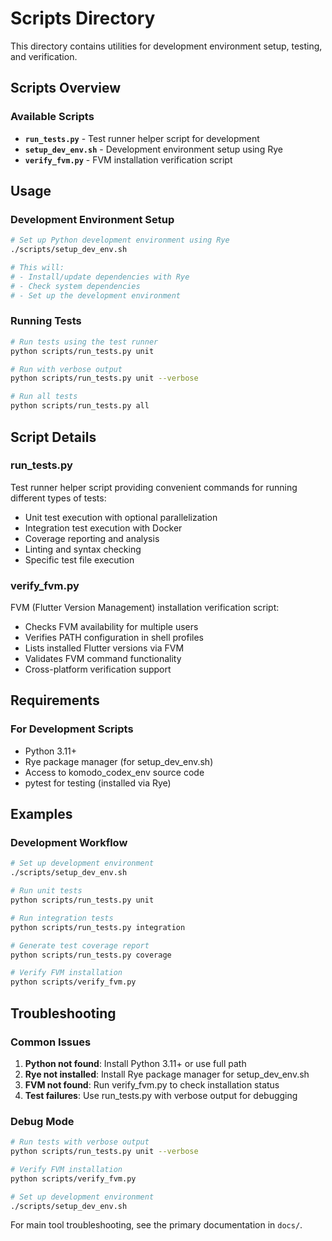 # Scripts Directory

This directory contains utilities for development environment setup, testing, and verification.

## Scripts Overview

### Available Scripts

- **`run_tests.py`** - Test runner helper script for development
- **`setup_dev_env.sh`** - Development environment setup using Rye
- **`verify_fvm.py`** - FVM installation verification script



## Usage

### Development Environment Setup

```bash
# Set up Python development environment using Rye
./scripts/setup_dev_env.sh

# This will:
# - Install/update dependencies with Rye
# - Check system dependencies
# - Set up the development environment
```

### Running Tests

```bash
# Run tests using the test runner
python scripts/run_tests.py unit

# Run with verbose output
python scripts/run_tests.py unit --verbose

# Run all tests
python scripts/run_tests.py all
```

## Script Details

### run_tests.py

Test runner helper script providing convenient commands for running different types of tests:

- Unit test execution with optional parallelization
- Integration test execution with Docker
- Coverage reporting and analysis
- Linting and syntax checking
- Specific test file execution

### verify_fvm.py

FVM (Flutter Version Management) installation verification script:

- Checks FVM availability for multiple users
- Verifies PATH configuration in shell profiles
- Lists installed Flutter versions via FVM
- Validates FVM command functionality
- Cross-platform verification support

## Requirements

### For Development Scripts

- Python 3.11+
- Rye package manager (for setup_dev_env.sh)
- Access to komodo_codex_env source code
- pytest for testing (installed via Rye)

## Examples

### Development Workflow

```bash
# Set up development environment
./scripts/setup_dev_env.sh

# Run unit tests
python scripts/run_tests.py unit

# Run integration tests
python scripts/run_tests.py integration

# Generate test coverage report
python scripts/run_tests.py coverage

# Verify FVM installation
python scripts/verify_fvm.py
```
</edits>



## Troubleshooting

### Common Issues

1. **Python not found**: Install Python 3.11+ or use full path
2. **Rye not installed**: Install Rye package manager for setup_dev_env.sh
3. **FVM not found**: Run verify_fvm.py to check installation status
4. **Test failures**: Use run_tests.py with verbose output for debugging

### Debug Mode

```bash
# Run tests with verbose output
python scripts/run_tests.py unit --verbose

# Verify FVM installation
python scripts/verify_fvm.py

# Set up development environment
./scripts/setup_dev_env.sh
```

For main tool troubleshooting, see the primary documentation in `docs/`.